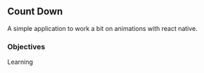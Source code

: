 ## Count Down

A simple application to work a bit on animations with react native.

### Objectives

Learning

